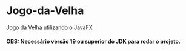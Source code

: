 # Jogo-da-Velha
Jogo da Velha utilizando o JavaFX

#### OBS: Necessário versão 19 ou superior do JDK para rodar o projeto.
